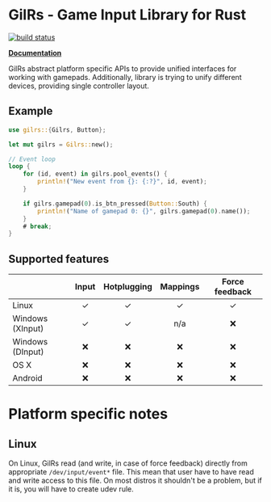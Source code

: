 GilRs - Game Input Library for Rust
===================================

[![build status](https://gitlab.com/Arvamer/gilrs/badges/master/build.svg)](https://gitlab.com/Arvamer/gilrs/commits/master)

[**Documentation**](https://arvamer.gitlab.io/gilrs/doc/gilrs/)

GilRs abstract platform specific APIs to provide unified interfaces for working with gamepads.
Additionally, library is trying to unify different devices, providing single controller layout.

Example
-------

```rust
use gilrs::{Gilrs, Button};

let mut gilrs = Gilrs::new();

// Event loop
loop {
    for (id, event) in gilrs.pool_events() {
        println!("New event from {}: {:?}", id, event);
    }

    if gilrs.gamepad(0).is_btn_pressed(Button::South) {
        println!("Name of gamepad 0: {}", gilrs.gamepad(0).name());
    }
    # break;
}
```

Supported features
------------------

|                  | Input | Hotplugging | Mappings | Force feedback |
|------------------|:-----:|:-----------:|:--------:|:--------------:|
| Linux            |   ✓   |      ✓      |     ✓    |        ✓       |
| Windows (XInput) |   ✓   |      ✓      |    n/a   |        ❌      |
| Windows (DInput) |   ❌  |      ❌     |     ❌   |        ❌      |
| OS X             |   ❌  |      ❌     |     ❌   |        ❌      |
| Android          |   ❌  |      ❌     |     ❌   |        ❌      |

Platform specific notes
======================

Linux
-----

On Linux, GilRs read (and write, in case of force feedback) directly from appropriate
`/dev/input/event*` file. This mean that user have to have read and write access to this file.
On most distros it shouldn't be a problem, but if it is, you will have to create udev rule.
